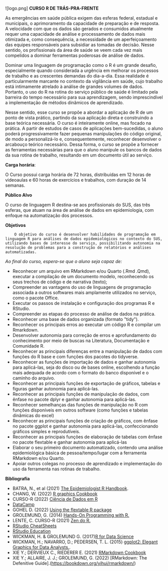 ![logo.png]
**CURSO R DE TRÁS-PRA-FRENTE**

As emergências em saúde pública exigem das esferas federal, estadual e municipais, o aprimoramento da capacidade de preparação e de resposta. A velocidade com que os dados são gerados e consumidos atualmente requer uma capacidade de análise e processamento de dados mais otimizada e, como consequência, a necessidade de um aperfeiçoamento das equipes responsáveis para subsidiar as tomadas de decisão. Nesse sentido, os profissionais da área de saúde se veem cada vez mais compelidos a dominar ferramentas poderosas de análise de dados.

   Dominar uma linguagem de programação como o R  é um grande desafio, especialmente quando considerada a urgência em melhorar os processos de trabalho e as crescentes demandas do dia-a-dia. Essa realidade é particularmente marcante no contexto da vigilância em saúde, cujo trabalho está intimamente atrelado à análise de grandes volumes de dados. Portanto, o uso do R na rotina do serviço público de saúde é limitado pela barreira do tempo necessário para sua aprendizagem, sendo imprescindível a implementação de métodos dinâmicos de aprendizado.
   
   Nesse sentido, esse curso se propõe a abordar a aplicação de R de um ponto de vista prático, partindo da sua aplicação direta e construindo a base teórica necessária. O curso é inteiramente online, mas focado na prática. A partir de estudos de casos de aplicações bem-sucedidas, o aluno poderá progressivamente fazer pequenas manipulações do código original, de modo a personalizá-lo e, consequentemente, reconhecer desenvolver o arcabouço teórico necessário. 
Dessa forma, o curso se propõe a fornecer as ferramentas necessárias para que o aluno manipule os bancos de dados da sua rotina de trabalho, resultando em um documento útil ao serviço.

**Carga horária**:

O Curso possui carga horária de 72 horas, distribuídas em 12 horas de videoaulas e 60 horas de exercícios e trabalhos, com duração de 14 semanas.


**Público Alvo**

O curso de linguagem R destina-se aos profissionais do SUS, das três esferas,  que atuam na área de análise de dados em epidemiologia, com enfoque na automatização dos processos. 


**Objetivos**
   
        O objetivo do curso é desenvolver habilidades de programação em linguagem R para análises de dados epidemiológicos no contexto do SUS, utilizando bases de interesse do serviço, possibilitando autonomia na resolução de problemas para a construção de relatórios e análises automatizadas.
   
*Ao final do curso, espera-se que o aluno seja capaz de:*

- Reconhecer um arquivo em RMarkdown e/ou Quarto (.Rmd .Qmd), executar a compilação de um documento modelo, reconhecendo os seus trechos de código e de narrativa (texto);
- Compreender as vantagens do uso de linguagens de programação associada a outros softwares mais amplamente utilizados no serviço, como o pacote Office.
- Executar os passos de instalação e configuração dos programas R e RStudio.
- Compreender as etapas do processo de análise de dados na prática.
- Reconhecer uma base de dados organizada (formato "tidy").
- Reconhecer os principais erros ao executar um código R e compilar um  Rmarkdown.
- Desenvolver autonomia para  correção de erros e aprofundamento do conhecimento por meio de buscas na Literatura, Documentação e Comunidade R.
- Reconhecer as principais diferenças entre a manipulação de dados com funções do R base e com funções dos pacotes do tidyverse.
- Reconhecer as funções de importação de dados e ganhar autonomia para aplicá-las,  seja do disco ou de bases online, escolhendo a função mais adequada de acordo com o formato do banco disponível e o caminho do arquivo.
- Reconhecer as principais funções de exportação de gráficos, tabelas e figuras ganhar autonomia para aplicá-las.
- Reconhecer as principais funções de manipulação de dados, com ênfase no pacote dplyr e ganhar autonomia para aplicá-las.  
- Reconhecer semelhanças das funções de manipulação no R com funções disponíveis em outros software (como funções e tabelas dinâmicas do excel)
- Reconhecer as principais funções  de criação de gráficos, com ênfase no pacote ggplot e ganhar autonomia para aplicá-las, confeccionando gráficos simples e reprodutíveis.
- Reconhecer as principais funções de elaboração de tabelas com ênfase no pacote flextable e ganhar autonomia para aplicá-las
- Elaborar o seu primeiro documento automatizado, contendo uma análise epidemiológica básica de pessoa/tempo/lugar com a ferramenta RMarkdown e/ou Quarto.
- Apoiar outros colegas no processo de aprendizado e implementação do uso da ferramenta nas rotinas de trabalho.

**Bibliografia**

- BATRA, N., et al (2021) [The Epidemiologist R Handbook](https://epirhandbook.com/).
- CHANG, W. (2022) [R graphics Cookbook](https://r-graphics.org)
- CURSO-R (2022) [Ciência de Dados em R](https://livro.curso-r.com/index.html)
- [DataCamp](https://www.datacamp.com/users/sign_in?redirect=http%3A%2F%2Fapp.datacamp.com%2Flearn)
- GOHEL D. (2022) [Using the flextable R package](https://ardata-fr.github.io/flextable-book/)
- GROLEMUND, G. (2014) [Hands-On Programming with R.](https://rstudio-education.github.io/hopr/index.html)
- LENTE, C. CURSO-R (2021) [Zen do R.](https://curso-r.github.io/zen-do-r/)
- [RStudio CheatSheets](https://www.rstudio.com/resources/cheatsheets/)
- [RStudio Education](https://education.rstudio.com/)
- WICKMAN, H. & GROLEMUND G. (2017)[R for Data Science](https://r4ds.had.co.nz)
- WICKMAN, H.; NAVARRO, D.; PEDERSEN, T. L. (2015) [ggplot2: Elegant Graphics for Data Analysts.](https://ggplot2-book.org/index.html).
- XIE Y.; DERVIEUX C., RIEDERER E. (2021) [RMarkdown Cookbook](https://bookdown.org/yihui/rmarkdown-cookbook/)
- XIE Y.; ALLAIRE, J. J.; GROLEMUND, G. (2022) [RMarkdown: The Defenitive Guide].(https://bookdown.org/yihui/rmarkdown/)

